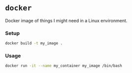`docker`
===

Docker image of things I might need in a Linux environment.

### Setup

```bash
docker build -t my_image .
```

### Usage

```bash
docker run -it --name my_container my_image /bin/bash
```